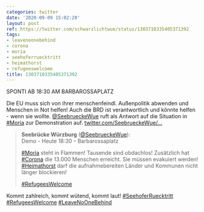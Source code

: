 ```yaml
---
categories: twitter
date: '2020-09-09 15:02:20'
layout: post
ref: https://twitter.com/schwarzlichtwue/status/1303710335405371392
tags:
- leavenoonebehind
- corona
- moria
- seehoferruecktritt
- heimathorst
- refugeeswelcome
title: 1303710335405371392
---
```

SPONTI AB 18:30 AM BARBAROSSAPLATZ



Die EU muss sich von ihrer menschenfeindl. Außenpolitik abwenden und Menschen in Not helfen! Auch die BRD ist verantwortlich und könnte helfen - wenn sie wollte. [@SeebrueckeWue](https://twitter.com/SeebrueckeWue) ruft als Antwort auf die Situation in [#Moria](/t/moria) zur Demonstration auf. [twitter.com/SeebrueckeWue/…](https://twitter.com/SeebrueckeWue/status/1303709832671789057)
> <b>Seebrücke Würzburg</b> ([@SeebrueckeWue](https://twitter.com/SeebrueckeWue)):  
>Demo - Heute 18:30 – Barbarossaplatz   
>  
>  
>  
>[#Moria](/t/moria) steht in Flammen! Tausende sind obdachlos! Zusätzlich hat [#Corona](/t/corona) die 13.000 Menschen erreicht. Sie müssen evakuiert werden! [#Heimathorst](/t/heimathorst) darf die aufnahmebereiten Länder und Kommunen nicht länger blockieren!  
>  
>  
>  
>[#RefugeesWelcome](/t/refugeeswelcome)   


Kommt zahlreich, kommt wütend, kommt laut! [#SeehoferRuecktritt](/t/seehoferruecktritt) [#RefugeesWelcome](/t/refugeeswelcome) [#LeaveNoOneBehind](/t/leavenoonebehind)